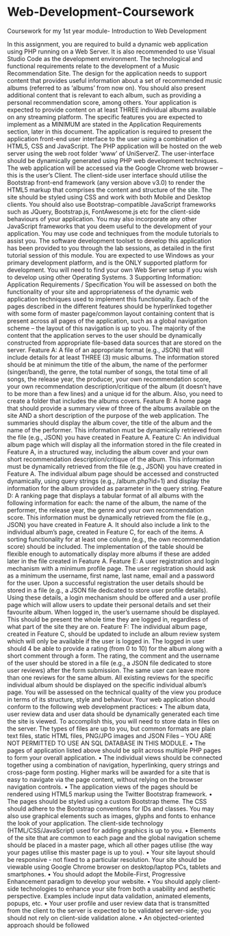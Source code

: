 # Web-Development-Coursework
Coursework for my 1st year module- Introduction to Web Development

In this assignment, you are required to build a dynamic web application using PHP running on a
Web Server. It is also recommended to use Visual Studio Code as the development environment.
The technological and functional requirements relate to the development of a Music
Recommendation Site. The design for the application needs to support content that provides
useful information about a set of recommended music albums (referred to as ‘albums’ from now
on). You should also present additional content that is relevant to each album, such as providing a
personal recommendation score, among others.
Your application is expected to provide content on at least THREE individual albums available on
any streaming platform.
The specific features you are expected to implement as a MINIMUM are stated in the Application
Requirements section, later in this document.
The application is required to present the application front-end user interface to the user using a
combination of HTML5, CSS and JavaScript. The PHP application will be hosted on the web server
using the web root folder ‘www’ of UniServerZ. The user-interface should be dynamically generated
using PHP web development techniques.
The web application will be accessed via the Google Chrome web browser – this is the user’s
Client. The client-side user interface should utilise the Bootstrap front-end framework (any version
above v3.0) to render the HTML5 markup that comprises the content and structure of the site.
The site should be styled using CSS and work with both Mobile and Desktop clients. You should
also use Bootstrap-compatible JavaScript frameworks such as JQuery, Bootstrap.js,
FontAwesome.js etc for the client-side behaviours of your application. You may also incorporate
any other JavaScript frameworks that you deem useful to the development of your application.
You may use code and techniques from the module tutorials to assist you.
The software development toolset to develop this application has been provided to you through the
lab sessions, as detailed in the first tutorial session of this module.
You are expected to use Windows as your primary development platform, and is the ONLY
supported platform for development. You will need to find your own Web Server setup if you
wish to develop using other Operating Systems.
3
Supporting Information: Application Requirements / Specification
You will be assessed on both the functionality of your site and appropriateness of the dynamic web
application techniques used to implement this functionality.
Each of the pages described in the different features should be hyperlinked together with some
form of master page/common layout containing content that is present across all pages of the
application, such as a global navigation scheme – the layout of this navigation is up to you. The
majority of the content that the application serves to the user should be dynamically constructed
from appropriate file-based data sources that are stored on the server.
Feature A: A file of an appropriate format (e.g., JSON) that will include details for at least THREE
(3) music albums. The information stored should be at minimum the title of the album, the name of
the performer (singer/band), the genre, the total number of songs, the total time of all songs, the
release year, the producer, your own recommendation score, your own recommendation
description/critique of the album (it doesn’t have to be more than a few lines) and a unique id for
the album. Also, you need to create a folder that includes the albums covers.
Feature B: A home page that should provide a summary view of three of the albums available on
the site AND a short description of the purpose of the web application. The summaries should
display the album cover, the title of the album and the name of the performer. This information must
be dynamically retrieved from the file (e.g., JSON) you have created in Feature A.
Feature C: An individual album page which will display all the information stored in the file created
in Feature A, in a structured way, including the album cover and your own short recommendation
description/critique of the album. This information must be dynamically retrieved from the file (e.g.,
JSON) you have created in Feature A. The individual album page should be accessed and
constructed dynamically, using query strings (e.g., /album.php?id=1) and display the information for
the album provided as parameter in the query string.
Feature D: A ranking page that displays a tabular format of all albums with the following
information for each: the name of the album, the name of the performer, the release year, the
genre and your own recommendation score. This information must be dynamically retrieved from
the file (e.g., JSON) you have created in Feature A. It should also include a link to the individual
album’s page, created in Feature C, for each of the items. A sorting functionality for at least one
column (e.g., the own recommendation score) should be included. The implementation of the table
should be flexible enough to automatically display more albums if these are added later in the file
created in Feature A.
Feature E: A user registration and login mechanism with a minimum profile page. The user
registration should ask as a minimum the username, first name, last name, email and a password
for the user. Upon a successful registration the user details should be stored in a file (e.g., a JSON
file dedicated to store user profile details). Using these details, a login mechanism should be
offered and a user profile page which will allow users to update their personal details and set their
favourite album. When logged in, the user’s username should be displayed. This should be present
the whole time they are logged in, regardless of what part of the site they are on.
Feature F: The individual album page, created in Feature C, should be updated to include an
album review system which will only be available if the user is logged in. The logged in user should
4
be able to provide a rating (from 0 to 10) for the album along with a short comment through a form.
The rating, the comment and the username of the user should be stored in a file (e.g., a JSON file
dedicated to store user reviews) after the form submission. The same user can leave more than
one reviews for the same album. All existing reviews for the specific individual album should be
displayed on the specific individual album’s page.
You will be assessed on the technical quality of the view you produce in terms of its structure, style
and behaviour. Your web application should conform to the following web development
practices:
• The album data, user review data and user data should be dynamically generated each time the
site is viewed. To accomplish this, you will need to store data in files on the server. The types of
files are up to you, but common formats are plain text files, static HTML files, PNG/JPG images and
JSON Files – YOU ARE NOT PERMITTED TO USE AN SQL DATABASE IN THIS MODULE.
• The pages of application listed above should be split across multiple PHP pages to form your overall
application.
• The individual views should be connected together using a combination of navigation, hyperlinking,
query strings and cross-page form posting. Higher marks will be awarded for a site that is easy to
navigate via the page content, without relying on the browser navigation controls.
• The application views of the pages should be rendered using HTML5 markup using the Twitter
Bootstrap framework.
• The pages should be styled using a custom Bootstrap theme. The CSS should adhere to the
Bootstrap conventions for IDs and classes. You may also use graphical elements such as images,
glyphs and fonts to enhance the look of your application. The client-side technology
(HTML/CSS/JavaScript) used for adding graphics is up to you.
• Elements of the site that are common to each page and the global navigation scheme should be
placed in a master page, which all other pages utilise (the way your pages utilise this master page is
up to you).
• Your site layout should be responsive - not fixed to a particular resolution. Your site should be
viewable using Google Chrome browser on desktop/laptop PCs, tablets and smartphones.
• You should adopt the Mobile-First, Progressive Enhancement paradigm to develop your website.
• You should apply client-side technologies to enhance your site from both a usability and aesthetic
perspective. Examples include input data validation, animated elements, popups, etc.
• Your user profile and user review data that is transmitted from the client to the server is expected to
be validated server-side; you should not rely on client-side validation alone.
• An objected-oriented approach should be followed
